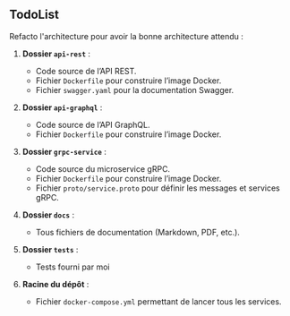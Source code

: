 
## TodoList

Refacto l'architecture pour avoir la bonne architecture attendu :

1. **Dossier `api-rest`** :
    - Code source de l’API REST.
    - Fichier `Dockerfile` pour construire l’image Docker.
    - Fichier `swagger.yaml` pour la documentation Swagger.

2. **Dossier `api-graphql`** :
    - Code source de l’API GraphQL.
    - Fichier `Dockerfile` pour construire l’image Docker.

3. **Dossier `grpc-service`** :
    - Code source du microservice gRPC.
    - Fichier `Dockerfile` pour construire l’image Docker.
    - Fichier `proto/service.proto` pour définir les messages et services gRPC.

4. **Dossier `docs`** :
    - Tous fichiers de documentation (Markdown, PDF, etc.).

5. **Dossier `tests`** :
    - Tests fourni par moi

6. **Racine du dépôt** :
    - Fichier `docker-compose.yml` permettant de lancer tous les services.

